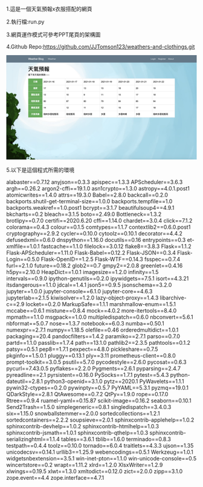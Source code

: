 1.這是一個天氣預報x衣服搭配的網頁

2.執行檔:run.py 

3.網頁運作模式可參考PPT尾頁的架構圖

4.Github Repo:https://github.com/JJTomson123/weathers-and-clothings.git

![image](https://github.com/JJTomson123/weathers-and-clothings/blob/main/profile.png)

5.以下是這個程式所需的環境

alabaster==0.7.12
anyjson==0.3.3
apispec==1.3.3
APScheduler==3.6.3
argh==0.26.2
argon2-cffi==19.1.0
asn1crypto==1.3.0
astropy==4.0.1.post1
atomicwrites==1.4.0
attrs==19.3.0
Babel==2.8.0
backcall==0.2.0
backports.shutil-get-terminal-size==1.0.0
backports.tempfile==1.0
backports.weakref==1.0.post1
bcrypt==3.1.7
beautifulsoup4==4.9.1
bkcharts==0.2
bleach==3.1.5
boto==2.49.0
Bottleneck==1.3.2
brotlipy==0.7.0
certifi==2020.6.20
cffi==1.14.0
chardet==3.0.4
click==7.1.2
colorama==0.4.3
colour==0.1.5
comtypes==1.1.7
contextlib2==0.6.0.post1
cryptography==2.9.2
cycler==0.10.0
cytoolz==0.10.1
decorator==4.4.2
defusedxml==0.6.0
dnspython==1.16.0
docutils==0.16
entrypoints==0.3
et-xmlfile==1.0.1
fastcache==1.1.0
filelock==3.0.12
flake8==3.8.3
Flask==1.1.2
Flask-APScheduler==1.11.0
Flask-Babel==0.12.2
Flask-JSON==0.3.4
Flask-Login==0.5.0
Flask-OpenID==1.2.5
Flask-WTF==0.14.3
fsspec==0.7.4
furl==2.1.0
future==0.18.2
glob2==0.7
gmpy2==2.0.8
greenlet==0.4.16
h5py==2.10.0
HeapDict==1.0.1
imagesize==1.2.0
infinity==1.5
intervals==0.9.0
ipython-genutils==0.2.0
ipywidgets==7.5.1
isort==4.3.21
itsdangerous==1.1.0
jdcal==1.4.1
json5==0.9.5
jsonschema==3.2.0
jupyter==1.0.0
jupyter-console==6.1.0
jupyter-core==4.6.3
jupyterlab==2.1.5
kiwisolver==1.2.0
lazy-object-proxy==1.4.3
libarchive-c==2.9
locket==0.2.0
MarkupSafe==1.1.1
marshmallow-enum==1.5.1
mccabe==0.6.1
mistune==0.8.4
mock==4.0.2
more-itertools==8.4.0
mpmath==1.1.0
msgpack==1.0.0
multipledispatch==0.6.0
nbconvert==5.6.1
nbformat==5.0.7
nose==1.3.7
notebook==6.0.3
numba==0.50.1
numexpr==2.7.1
numpy==1.18.5
olefile==0.46
orderedmultidict==1.0.1
packaging==20.4
pandocfilters==1.4.2
paramiko==2.7.1
parso==0.7.0
partd==1.1.0
passlib==1.7.4
path==13.1.0
pathlib2==2.3.5
pathtools==0.1.2
patsy==0.5.1
pep8==1.7.1
pexpect==4.8.0
pickleshare==0.7.5
pkginfo==1.5.0.1
pluggy==0.13.1
ply==3.11
prometheus-client==0.8.0
prompt-toolkit==3.0.5
psutil==5.7.0
pycodestyle==2.6.0
pycosat==0.6.3
pycurl==7.43.0.5
pyflakes==2.2.0
Pygments==2.6.1
pyparsing==2.4.7
pyreadline==2.1
pyrsistent==0.16.0
PySocks==1.7.1
pytest==5.4.3
python-dateutil==2.8.1
python3-openid==3.1.0
pytz==2020.1
PyWavelets==1.1.1
pywin32-ctypes==0.2.0
pywinpty==0.5.7
PyYAML==5.3.1
pyzmq==19.0.1
QDarkStyle==2.8.1
QtAwesome==0.7.2
QtPy==1.9.0
rope==0.17.0
Rtree==0.9.4
ruamel-yaml==0.15.87
scikit-image==0.16.2
seaborn==0.10.1
Send2Trash==1.5.0
simplegeneric==0.8.1
singledispatch==3.4.0.3
six==1.15.0
snowballstemmer==2.0.0
sortedcollections==1.2.1
sortedcontainers==2.2.2
soupsieve==2.0.1
sphinxcontrib-applehelp==1.0.2
sphinxcontrib-devhelp==1.0.2
sphinxcontrib-htmlhelp==1.0.3
sphinxcontrib-jsmath==1.0.1
sphinxcontrib-qthelp==1.0.3
sphinxcontrib-serializinghtml==1.1.4
tables==3.6.1
tblib==1.6.0
terminado==0.8.3
testpath==0.4.4
toolz==0.10.0
tornado==6.0.4
traitlets==4.3.3
ujson==1.35
unicodecsv==0.14.1
urllib3==1.25.9
webencodings==0.5.1
Werkzeug==1.0.1
widgetsnbextension==3.5.1
win-inet-pton==1.1.0
win-unicode-console==0.5
wincertstore==0.2
wrapt==1.11.2
xlrd==1.2.0
XlsxWriter==1.2.9
xlwings==0.19.5
xlwt==1.3.0
xmltodict==0.12.0
zict==2.0.0
zipp==3.1.0
zope.event==4.4
zope.interface==4.7.1
